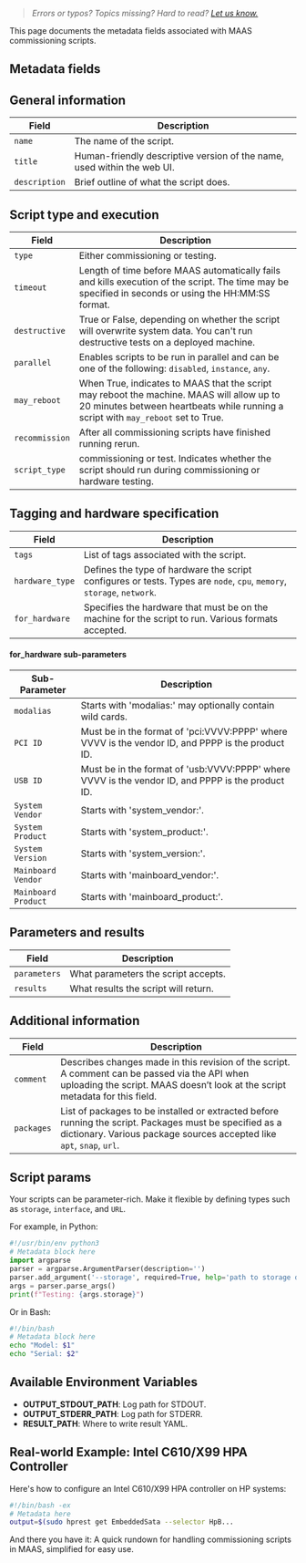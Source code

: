 > *Errors or typos? Topics missing? Hard to read? <a href="https://docs.google.com/forms/d/e/1FAIpQLScIt3ffetkaKW3gDv6FDk7CfUTNYP_HGmqQotSTtj2htKkVBw/viewform?usp=pp_url&entry.1739714854=https://maas.io/docs/using-commissioning-scripts" target = "_blank">Let us know.</a>*

This page documents the metadata fields associated with MAAS commissioning scripts.

## Metadata fields

## General information

| Field         | Description |
|---------------|-------------|
| `name`        | The name of the script. |
| `title`       | Human-friendly descriptive version of the name, used within the web UI. |
| `description` | Brief outline of what the script does. |

## Script type and execution

| Field          | Description |
|----------------|-------------|
| `type`         | Either commissioning or testing. |
| `timeout`      | Length of time before MAAS automatically fails and kills execution of the script. The time may be specified in seconds or using the HH:MM:SS format. |
| `destructive`  | True or False, depending on whether the script will overwrite system data. You can't run destructive tests on a deployed machine. |
| `parallel`     | Enables scripts to be run in parallel and can be one of the following: `disabled`, `instance`, `any`. |
| `may_reboot`   | When True, indicates to MAAS that the script may reboot the machine. MAAS will allow up to 20 minutes between heartbeats while running a script with `may_reboot` set to True. |
| `recommission` | After all commissioning scripts have finished running rerun. |
| `script_type`  | commissioning or test. Indicates whether the script should run during commissioning or hardware testing. |

## Tagging and hardware specification

| Field           | Description |
|-----------------|-------------|
| `tags`          | List of tags associated with the script. |
| `hardware_type` | Defines the type of hardware the script configures or tests. Types are `node`, `cpu`, `memory`, `storage`, `network`. |
| `for_hardware`  | Specifies the hardware that must be on the machine for the script to run. Various formats accepted. |

#### for_hardware sub-parameters

| Sub-Parameter       | Description                                                                                       |
|---------------------|---------------------------------------------------------------------------------------------------|
| `modalias`          | Starts with 'modalias:' may optionally contain wild cards.                                       |
| `PCI ID`            | Must be in the format of 'pci:VVVV:PPPP' where VVVV is the vendor ID, and PPPP is the product ID. |
| `USB ID`            | Must be in the format of 'usb:VVVV:PPPP' where VVVV is the vendor ID, and PPPP is the product ID. |
| `System Vendor`     | Starts with 'system_vendor:'.                                                                    |
| `System Product`    | Starts with 'system_product:'.                                                                   |
| `System Version`    | Starts with 'system_version:'.                                                                   |
| `Mainboard Vendor`  | Starts with 'mainboard_vendor:'.                                                                 |
| `Mainboard Product` | Starts with 'mainboard_product:'.                                                                |

## Parameters and results

| Field        | Description |
|--------------|-------------|
| `parameters` | What parameters the script accepts. |
| `results`    | What results the script will return. |

## Additional information

| Field     | Description |
|-----------|-------------|
| `comment`  | Describes changes made in this revision of the script. A comment can be passed via the API when uploading the script. MAAS doesn’t look at the script metadata for this field. |
| `packages` | List of packages to be installed or extracted before running the script. Packages must be specified as a dictionary. Various package sources accepted like `apt`, `snap`, `url`. |

## Script params

Your scripts can be parameter-rich. Make it flexible by defining types such as `storage`, `interface`, and `URL`.

For example, in Python:
```python
#!/usr/bin/env python3
# Metadata block here
import argparse
parser = argparse.ArgumentParser(description='')
parser.add_argument('--storage', required=True, help='path to storage device')
args = parser.parse_args()
print(f"Testing: {args.storage}")
```
  
Or in Bash:
```bash
#!/bin/bash
# Metadata block here
echo "Model: $1"
echo "Serial: $2"
```

## Available Environment Variables

- **OUTPUT_STDOUT_PATH**: Log path for STDOUT.
- **OUTPUT_STDERR_PATH**: Log path for STDERR.
- **RESULT_PATH**: Where to write result YAML.

## Real-world Example: Intel C610/X99 HPA Controller

Here's how to configure an Intel C610/X99 HPA controller on HP systems:

```bash
#!/bin/bash -ex
# Metadata here
output=$(sudo hprest get EmbeddedSata --selector HpB...
```

And there you have it: A quick rundown for handling commissioning scripts in MAAS, simplified for easy use.